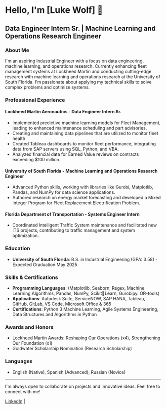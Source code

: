 # Hello, I'm [Luke Wolf] 👋

## Data Engineer Intern Sr. | Machine Learning and Operations Research Engineer

### About Me
I'm an aspiring Industrial Engineer with a focus on data engineering, machine learning, and operations research. Currently enhancing fleet management systems at Lockheed Martin and conducting cutting-edge research with machine learning and operations research at the University of South Florida. I'm passionate about applying my technical skills to solve complex problems and optimize systems.

### Professional Experience

#### Lockheed Martin Aeronautics - Data Engineer Intern Sr.
- Implemented predictive machine learning models for Fleet Management, leading to enhanced maintenance scheduling and part advisories.
- Creating and maintaining data pipelines that are utilized to monitor fleet health 
- Created Tableau dashboards to monitor fleet performance, integrating data from SAP servers using SQL, Python, and VBA.
- Analyzed financial data for Earned Value reviews on contracts exceeding $100 million.

#### University of South Florida - Machine Learning and Operations Research Engineer
- Advanced Python skills, working with libraries like Gurobi, Matplotlib, Pandas, and NumPy for data science applications.
- Authored research on energy market forecasting and developed a Mixed Integer Program for Fleet Replacement Electrification Problem.

#### Florida Department of Transportation - Systems Engineer Intern
- Coordinated Intelligent Traffic System maintenance and facilitated new ITS projects, contributing to traffic management and system optimization.

### Education
- **University of South Florida**: B.S. in Industrial Engineering (GPA: 3.58) - Expected Graduation May 2025

### Skills & Certifications
- **Programming Languages**: (Matplotlib, Seaborn, Regex, Machine Learning Algorithms, Pandas, NumPy, ScikitLearn, Gurobipy. OR-tools)
- **Applications**: Autodesk Suite, ServiceNOW, SAP HANA, Tableau, GitHub, GitLab, VS Code, Microsoft Office & 365
- **Certifications**: Python 3 Machine Learning, Agile Systems Engineering, Data Structures and Algorithms in Python

### Awards and Honors
- Lockheed Martin Awards: Reshaping Our Operations (x4), Strengthening Our Foundation (x1)
- Goldwater Scholarship Nomination (Research Scholarship)

### Languages
- English (Native), Spanish (Advanced), Russian (Novice)

---

I'm always open to collaborate on projects and innovative ideas. Feel free to connect with me!

[LinkedIn](https://www.linkedin.com/in/lukeawolf/) | 
